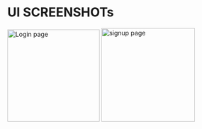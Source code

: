 # UI SCREENSHOTs

<img width="208" alt="Login page" src="https://user-images.githubusercontent.com/91198729/231621775-a750a676-345a-4ce7-a65c-7ae42e5f0402.PNG">              <img width="211" alt="signup page" src="https://user-images.githubusercontent.com/91198729/231621856-e0bfa3cf-2423-4ee2-8a71-06f8b345ffce.PNG">
